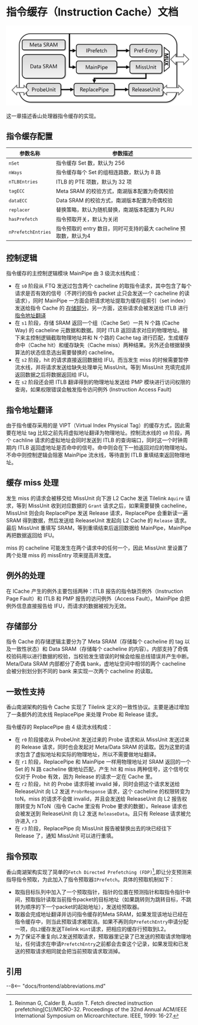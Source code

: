 # 指令缓存（Instruction Cache）文档
<!-- 这个图需要重新画一下 -->
![icache](../figs/frontend/ICache.png)

这一章描述香山处理器指令缓存的实现。

## 指令缓存配置
| 参数名称               | 参数描述                          |
| -----------           | ------------------------------------ |
| `nSet`                | 指令缓存 Set 数，默认为 256  |
| `nWays`               | 指令缓存每个 Set 的组相连路数，默认为 8 路 |
| `nTLBEntries`         | ITLB 的 PTE 项数，默认为 32 项 |
| `tagECC`              | Meta SRAM 的校验方式，南湖版本配置为奇偶校验 |
| `dataECC`             | Data SRAM 的校验方式，南湖版本配置为奇偶校验 |
| `replacer`            | 替换策略，默认为随机替换，南湖版本配置为 PLRU |
| `hasPrefetch`         | 指令预取开关，默认为关闭 |
| `nPrefetchEntries`    | 指令预取的 entry 数目，同时可支持的最大 cacheline 预取数，默认为4 |


## 控制逻辑
<!-- 指令缓存的主控制逻辑模块 MainPipe 的内部逻辑示意图： -->

指令缓存的主控制逻辑模块 MainPipe 由 3 级流水线构成：

- 在 `s0` 阶段从 FTQ 发送过包含两个 cacheline 的取指令请求，其中包含了每个请求是否有效的信号（不跨行的指令 packet 止只会发送一个 cacheline 的读请求），同时 MainPipe 一方面会把请求地址提取为缓存组索引（set index）发送给指令 Cache 的 [存储部分](#mem)，另一方面，这些请求会被发送给 ITLB 进行 [指令地址翻译](#tlb)
- 在 `s1` 阶段，存储 SRAM 返回一个组（Cache Set）一共 N 个路 (Cache Way) 的 cacheline 元数据和数据。同时 ITLB 返回请求对应的物理地址。接下来主控制逻辑截取物理地址并和 N 个路的 Cache tag 进行匹配，生成缓存命中（Cache hit）和缓存缺失（Cache miss）两种结果。另外还会根据替换算法的状态信息选出需要替换的 cacheline。
- 在 `s2` 阶段，hit 的请求直接返回数据给 IFU。而当发生 miss 的时候需要暂停流水线，并将请求发送给缺失处理单元 MissUnit。等到 MissUnit 充填完成并返回数据之后将数据返回给 IFU。
- 在 `s2` 阶段还会把 ITLB 翻译得到的物理地址发送给 PMP 模块进行访问权限的查询，如果权限错误会触发指令访问例外 (Instruction Access Fault)

<h2 id=itlb> 指令地址翻译 </h2>

由于指令缓存采用的是 VIPT（Virtual Index Physical Tag）的缓存方式，因此需要在地址 tag 比较之前先将虚拟地址翻译为物理地址。控制流水线的 `s0` 阶段，两个 cachline 请求的虚拟地址会同时发送到 ITLB 的查询端口，同时这一个时钟周期内 ITLB 返回虚地址是否命中的信号。命中则会在下一拍返回对应的物理地址。不命中则控制逻辑会阻塞 MainPipe 流水线，等待直到 ITLB 重填结束返回物理地址。

## 缓存 miss 处理

发生 miss 的请求会被移交给 MissUnit 向下游 L2 Cache 发送 Tilelink `Aquire` 请求，等到 MissUnit 收到对应数据的 `Grant` 请求之后，如果需要替换 cacheline，MissUnit 则会向 ReplacePipe 发送 Release 请求，ReplacePipe 会重新读一遍 SRAM 得到数据，然后发送给 ReleaseUnit 发起向 L2 Cache 的 `Release` 请求。最后 MissUnit 重填写 SRAM，等到重填结束后返回数据给 MainPipe，MainPipe 再把数据返回给 IFU。

miss 的 cacheline 可能发生在两个请求中的任何一个，因此 MissUnit 里设置了两个处理 miss 的 missEntry 项来提高并发度。

## 例外的处理
在 ICache 产生的例外主要包括两种：ITLB 报告的指令缺页例外（Instruction Page Fault）和 ITLB 和 PMP 报告的访问例外（Access Fault）。MainPipe 会把例外信息直接报告给 IFU，而请求的数据被视为无效。

<h2 id=imem> 存储部分 </h2>

指令 Cache 的存储逻辑主要分为了 Meta SRAM（存储每个 cacheline 的 tag 以及一致性状态）和 Data SRAM（存储每个 cacheline 的内容）。内部支持了奇偶校验码用以进行数据的校验，当校验发生错误的时候会给报总线错误并产生中断。Meta/Data SRAM 内部都分了奇偶 bank，虚地址空间中相邻的两个 cacheline 会被分别划分到不同的 bank 来实现一次两个 cacheline 的读取。


## 一致性支持

香山南湖架构的指令 Cache 实现了 Tilelink 定义的一致性协议。主要是通过增加了一条额外的流水线 ReplacePipe 来处理 Probe 和 Release 请求。


指令缓存的 ReplacePipe 由 4 级流水线构成：

- 在 `r0` 阶段接收从 ProbeUnit 发送过来的 Probe 请求和从 MissUnit 发送过来的 Release 请求，同时也会发起对 Meta/Data SRAM 的读取。因为这里的请求包含了虚拟地址和实际的物理地址，所以不需要做地址翻译。
- 在 `r1` 阶段，ReplacePipe 和 MainPipe 一样用物理地址对 SRAM 返回的一个 Set 的 N 路 cacheline 做地址匹配，产生 hit 和 miss 两种信号，这个信号仅仅对于 Probe 有效，因为 Release 的请求一定在 Cache 里。
- 在 `r2` 阶段，hit 的 Probe 请求将被 invalid 掉，同时会把这个请求发送给 ReleaseUnit 向 L2 发送 `ProbrResponse` 请求，这个 cacheline 的权限转变为 toN。miss 的请求不会做 invalid，并且会发送给 ReleaseUnit 向 L2 报告权限转变为 NToN（指令 Cache 里没有 Probe 要求的数据）。Release 请求也会被发送到 ReleaseUnit 向 L2 发送 `ReleaseData`。且只有 Release 请求被允许进入 `r3`
- 在 `r3` 阶段，ReplacePipe 向 MissUnit 报告被替换出去的块已经往下 Release 了，通知 MissUnit 可以进行重填。


## 指令预取

香山南湖架构实现了简单的`Fetch Directed Prefetching (FDP)`[^fdp],即让分支预测来指导指令预取，为此加入了指令预取器`IPrefetch`。具体的预取机制如下： 

* 取指目标队列中加入了一个预取指针，指针的位置在预测指针和取指令指针中间，预取指针读取当前指令packet的目标地址（如果跳转则为跳转目标，不跳转为顺序的下一个packet的起始地址），发送给预取器。
* 取器会完成地址翻译并访问指令缓存的Meta SRAM，如果发现该地址已经在指令缓存中，则当此预取请求被取消。如果不再则向`PrefetchEntry`申请分配一项，向`L2`缓存发送Tilelink `Hint`请求，把相应的缓存行预取到L2。
* 为了保证不重复向L2发送预取请求，预取器里记录了已发送的预取请求物理地址，任何请求在申请`PrefetchEntry`之前都会去查这个记录，如果发现和已发送的预取请求相同就会把当前预取请求取消掉。

## 引用
[^fdp]: Reinman G, Calder B, Austin T. Fetch directed instruction prefetching[C]//MICRO-32. Proceedings of the 32nd Annual ACM/IEEE International Symposium on Microarchitecture. IEEE, 1999: 16-27.

--8<-- "docs/frontend/abbreviations.md"